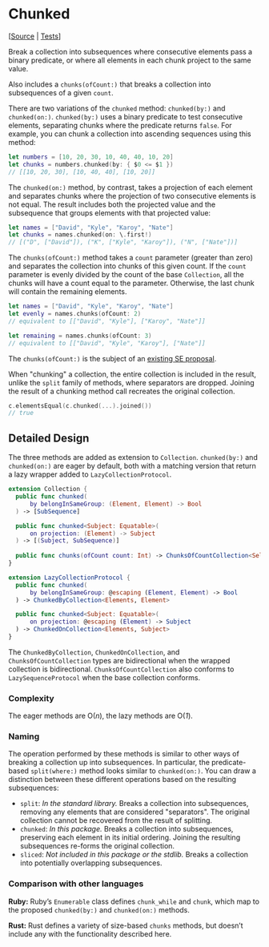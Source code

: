 # Chunked

[[Source](https://github.com/apple/swift-algorithms/blob/main/Sources/Algorithms/Chunked.swift) | 
 [Tests](https://github.com/apple/swift-algorithms/blob/main/Tests/SwiftAlgorithmsTests/ChunkedTests.swift)]

Break a collection into subsequences where consecutive elements pass a binary
predicate, or where all elements in each chunk project to the same value.

Also includes a `chunks(ofCount:)` that breaks a collection into subsequences 
of a given `count`.

There are two variations of the `chunked` method: `chunked(by:)` and
`chunked(on:)`. `chunked(by:)` uses a binary predicate to test consecutive
elements, separating chunks where the predicate returns `false`. For example,
you can chunk a collection into ascending sequences using this method:

```swift
let numbers = [10, 20, 30, 10, 40, 40, 10, 20]
let chunks = numbers.chunked(by: { $0 <= $1 })
// [[10, 20, 30], [10, 40, 40], [10, 20]]
```

The `chunked(on:)` method, by contrast, takes a projection of each element and
separates chunks where the projection of two consecutive elements is not equal.
The result includes both the projected value and the subsequence that groups
elements with that projected value:

```swift
let names = ["David", "Kyle", "Karoy", "Nate"]
let chunks = names.chunked(on: \.first!)
// [("D", ["David"]), ("K", ["Kyle", "Karoy"]), ("N", ["Nate"])] 
```

The `chunks(ofCount:)` method takes a `count` parameter (greater than zero)
and separates the collection into chunks of this given count. If the `count`
parameter is evenly divided by the count of the base `Collection`, all the
chunks will have a count equal to the parameter. Otherwise, the last chunk will
contain the remaining elements.
 
```swift
let names = ["David", "Kyle", "Karoy", "Nate"]
let evenly = names.chunks(ofCount: 2)
// equivalent to [["David", "Kyle"], ["Karoy", "Nate"]] 

let remaining = names.chunks(ofCount: 3)
// equivalent to [["David", "Kyle", "Karoy"], ["Nate"]]
```

The `chunks(ofCount:)` is the subject of an [existing SE proposal][proposal].

When "chunking" a collection, the entire collection is included in the result,
unlike the `split` family of methods, where separators are dropped.
Joining the result of a chunking method call recreates the original collection.

```swift
c.elementsEqual(c.chunked(...).joined())
// true
```

[proposal]: https://github.com/apple/swift-evolution/pull/935

## Detailed Design

The three methods are added as extension to `Collection`. `chunked(by:)` and
`chunked(on:)` are eager by default, both with a matching version that return a
lazy wrapper added to `LazyCollectionProtocol`.

```swift
extension Collection {
  public func chunked(
      by belongInSameGroup: (Element, Element) -> Bool
  ) -> [SubSequence]

  public func chunked<Subject: Equatable>(
      on projection: (Element) -> Subject
  ) -> [(Subject, SubSequence)]
  
  public func chunks(ofCount count: Int) -> ChunksOfCountCollection<Self>
}

extension LazyCollectionProtocol {
  public func chunked(
      by belongInSameGroup: @escaping (Element, Element) -> Bool
  ) -> ChunkedByCollection<Elements, Element>

  public func chunked<Subject: Equatable>(
      on projection: @escaping (Element) -> Subject
  ) -> ChunkedOnCollection<Elements, Subject>
}
```

The `ChunkedByCollection`, `ChunkedOnCollection`, and `ChunksOfCountCollection`
types are bidirectional when the wrapped collection is bidirectional.
`ChunksOfCountCollection` also conforms to `LazySequenceProtocol` when the base
collection conforms.

### Complexity

The eager methods are O(_n_), the lazy methods are O(_1_).

### Naming

The operation performed by these methods is similar to other ways of breaking a 
collection up into subsequences. In particular, the predicate-based 
`split(where:)` method looks similar to `chunked(on:)`. You can draw a 
distinction between these different operations based on the resulting 
subsequences:

- `split`: *In the standard library.* Breaks a collection into subsequences, 
removing any elements that are considered "separators". The original collection 
cannot be recovered from the result of splitting.
- `chunked`: *In this package.* Breaks a collection into subsequences, 
preserving each element in its initial ordering. Joining the resulting 
subsequences re-forms the original collection.
- `sliced`: *Not included in this package or the stdlib.* Breaks a collection 
into potentially overlapping subsequences.

### Comparison with other languages

**Ruby:** Ruby’s `Enumerable` class defines `chunk_while` and `chunk`, which map
to the proposed `chunked(by:)` and `chunked(on:)` methods.

**Rust:** Rust defines a variety of size-based `chunks` methods, but doesn’t
include any with the functionality described here.
